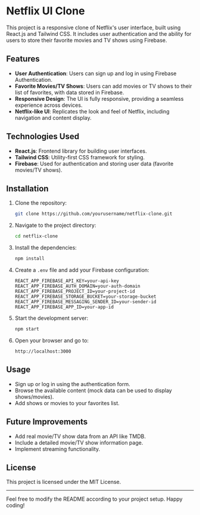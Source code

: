 # Netflix UI Clone

This project is a responsive clone of Netflix's user interface, built using React.js and Tailwind CSS. It includes user authentication and the ability for users to store their favorite movies and TV shows using Firebase.

## Features

- **User Authentication**: Users can sign up and log in using Firebase Authentication.
- **Favorite Movies/TV Shows**: Users can add movies or TV shows to their list of favorites, with data stored in Firebase.
- **Responsive Design**: The UI is fully responsive, providing a seamless experience across devices.
- **Netflix-like UI**: Replicates the look and feel of Netflix, including navigation and content display.

## Technologies Used

- **React.js**: Frontend library for building user interfaces.
- **Tailwind CSS**: Utility-first CSS framework for styling.
- **Firebase**: Used for authentication and storing user data (favorite movies/TV shows).

## Installation

1. Clone the repository:
    ```bash
    git clone https://github.com/yourusername/netflix-clone.git
    ```

2. Navigate to the project directory:
    ```bash
    cd netflix-clone
    ```

3. Install the dependencies:
    ```bash
    npm install
    ```

4. Create a `.env` file and add your Firebase configuration:
    ```env
    REACT_APP_FIREBASE_API_KEY=your-api-key
    REACT_APP_FIREBASE_AUTH_DOMAIN=your-auth-domain
    REACT_APP_FIREBASE_PROJECT_ID=your-project-id
    REACT_APP_FIREBASE_STORAGE_BUCKET=your-storage-bucket
    REACT_APP_FIREBASE_MESSAGING_SENDER_ID=your-sender-id
    REACT_APP_FIREBASE_APP_ID=your-app-id
    ```

5. Start the development server:
    ```bash
    npm start
    ```

6. Open your browser and go to:
    ```
    http://localhost:3000
    ```

## Usage

- Sign up or log in using the authentication form.
- Browse the available content (mock data can be used to display shows/movies).
- Add shows or movies to your favorites list.

## Future Improvements

- Add real movie/TV show data from an API like TMDB.
- Include a detailed movie/TV show information page.
- Implement streaming functionality.

## License

This project is licensed under the MIT License.

---

Feel free to modify the README according to your project setup. Happy coding!
